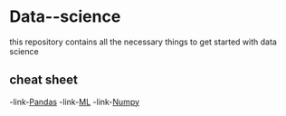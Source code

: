 # Data--science
this repository contains all the necessary things to get started with data science
##  cheat sheet
-link-[Pandas](https://www.datacamp.com/cheat-sheet/pandas-cheat-sheet-for-data-science-in-python)
-link-[ML](https://www.datacamp.com/cheat-sheet/scikit-learn-cheat-sheet-python-machine-learning)
-link-[Numpy](https://www.datacamp.com/cheat-sheet/numpy-cheat-sheet-data-analysis-in-python)

